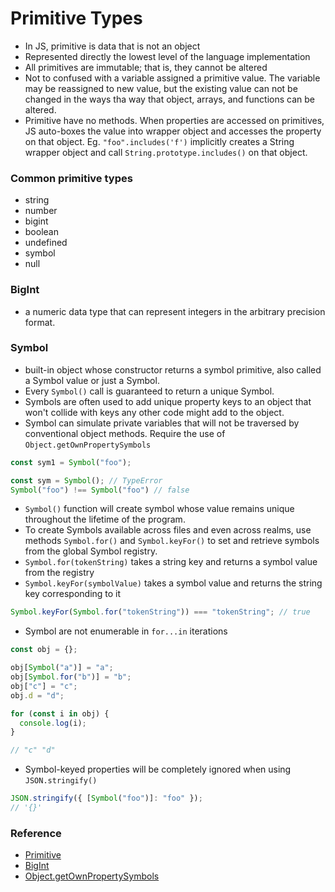 # Primitive Types

- In JS, primitive is data that is not an object
- Represented directly the lowest level of the language implementation
- All primitives are immutable; that is, they cannot be altered
- Not to confused with a variable assigned a primitive value. The variable may be reassigned to new value, but the existing value can not be changed in the ways tha way that object, arrays, and functions can be altered.
- Primitive have no methods. When properties are accessed on primitives, JS auto-boxes the value into wrapper object and accesses the property on that object. Eg. `"foo".includes('f')` implicitly creates a String wrapper object and call `String.prototype.includes()` on that object.
 
### Common primitive types

- string
- number
- bigint
- boolean
- undefined
- symbol
- null

### BigInt

- a numeric data type that can represent integers in the arbitrary precision format.

### Symbol

- built-in object whose constructor returns a symbol primitive, also called a Symbol value or just a Symbol.
- Every `Symbol()` call is guaranteed to return a unique Symbol.
- Symbols are often used to add unique property keys to an object that won't collide with keys any other code might add to the object.
- Symbol can simulate private variables that will not be traversed by conventional object methods. Require the use of `Object.getOwnPropertySymbols`

```js
const sym1 = Symbol("foo");

const sym = Symbol(); // TypeError
Symbol("foo") !== Symbol("foo") // false
```

- `Symbol()` function will create symbol whose value remains unique throughout the lifetime of the program.
- To create Symbols available across files and even across realms, use methods `Symbol.for()` and `Symbol.keyFor()` to set and retrieve symbols from the global Symbol registry.
- `Symbol.for(tokenString)` takes a string key and returns a symbol value from the registry
- `Symbol.keyFor(symbolValue)` takes a symbol value and returns the string key corresponding to it

```js
Symbol.keyFor(Symbol.for("tokenString")) === "tokenString"; // true
```

- Symbol are not enumerable in `for...in` iterations

```js
const obj = {};

obj[Symbol("a")] = "a";
obj[Symbol.for("b")] = "b";
obj["c"] = "c";
obj.d = "d";

for (const i in obj) {
  console.log(i);
}

// "c" "d"
```

- Symbol-keyed properties will be completely ignored when using `JSON.stringify()`

```js
JSON.stringify({ [Symbol("foo")]: "foo" });
// '{}'
```

### Reference

- [Primitive](https://developer.mozilla.org/en-US/docs/Glossary/Primitive)
- [BigInt](https://developer.mozilla.org/en-US/docs/Glossary/BigInt)
- [Object.getOwnPropertySymbols](https://developer.mozilla.org/en-US/docs/Web/JavaScript/Reference/Global_Objects/Object/getOwnPropertySymbols)
